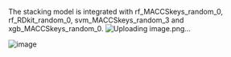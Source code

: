 The stacking model is integrated with rf_MACCSkeys_random_0, rf_RDkit_random_0, svm_MACCSkeys_random_3 and xgb_MACCSkeys_random_0.
![Uploading image.png…]()


![image](https://github.com/user-attachments/assets/53d76331-31ee-451d-a58f-996c4e45a356)
